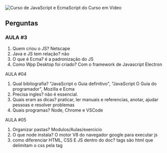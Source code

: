 ![Curso de JavaScript e EcmaScript do Curso em Vídeo](https://i.ytimg.com/vi/BXqUH86F-kA/maxresdefault.jpg)


## Perguntas

### AULA #3
1. Quem criou o JS? Netscape 
2. Java e JS tem relação? não
3. O que é Ecma? é a padronização do JS
4. Como Wpp Desktop foi criado? Com o framework de Javascript Electron

AULA #04 
1. Qual bibliografia? "JavaScript o Guia definitivo", "JavaScript O Guia do programador", Mozilla e Ecma
2. Precisa ingles? não é essencial.
3. Quais eram as dicas? praticar, ler manuais e referencias, anotar, ajudar pessoas e resolver problemas
4. Quais programas? Node, Chrome e VSCode

AULA #05
1. Organizar pastas? Modulos/Aulas/exercicio
2. O que node instala? O motor V8 do navegador google para executar js
3. como diferenciar HTML, CSS E JS dentro do doc? tags são html que delimitam o css pela tag <style> e o javascript pela tag <script>
4. Quais comandos de alerta, confirmação e pergunta? alert(), confirm() e prompt()

AULA #06 
1. O que é variável? armazenamento de dados
2. como declarar uma variável numérica inteira ou real usando Javascript? 
    > var numero_inteiro = 5
    > var numero_real = 5.2
3. Quais tipos primitivos javascript?  number , boolean, string, infinity, NaN, null, undefined, object, Array, function
4. O que significa armazenar null em variável? fazer o valor se nulo e se comportar como 0

AULA #07
1. como armazenar o valor do prompt? atribuindo o comando à função: 
    > var valor = window.prompt()
2. como calcular numeros do prompt? converter o valor string do prompt para number com Number.parseInt(), Number.parseFloat ou Number()
3. como transformar tudo em maiusculo? utilizando .toUpperCase()
4. como transformar um valor para monetario? ❌

AULA #08
1. Para que serve %? operador que retorna o resto de uma divisão
2. Quanto da 6 + 4 / 2? 8
3. se n=10 quanto é n+=5? 15
4. o que é ++ e --? pode ser utilizado como pré-incremento ou pós-incremento do valor atual em +1 ou -1

AULA #09
1. diferença de =, == e ===? atribuição, comparação de valor, comparação de tipo
2. entre conjunção e disjunção quem vem primeiro? &&
3. como armazenar resultado de um ternário?
    > var valor = boolean ? true : false;

AULA #10 
1. o que é DOM? Document Object Model, a arvore de elementos de um documento HTML
2. como montar uma DOM? windows > document > body > h1
3. o que são parents e child? representa a hieraquia dos elementos pais (parents) e filhos (childs)
4. 5 principais metodos de selecionar elementos DOM?
    > 1. getElementsByTagName('')
    > 2. getElementsByClassName('')
    > 3. getElementById('')
    > 4. getElementsName('')
    > 5. querySelector('') / querySelectorAll('')

AULA #11 
1. Cite 3 eventos DOM?
    > 1. onmouseenter (quando o mouse passar por cima)
    > 2. onmouseout (quando o mouse sai de cima do elemento)
    > 3. onmouseclick (quando occorre o click em um elemento)
2. O que é função? Um função é um escopo de procedimento que pode receber parametros
3. como somar valores em caixas input? tenho que utilizar um seletor que retorne o HTML (querySelector) para selecionar o parametro "value" que retorna uma string e converter com Number (Number(tn1.value)) para realizar os calculos

AULA #12 
1. como usa node exec? habilitar e apertar f8
2. como é uma condição js? 
    > if(boolean){true}else{false}
3. o que são condições simples e compostas? quando tem ou não um else (ou "senão")
